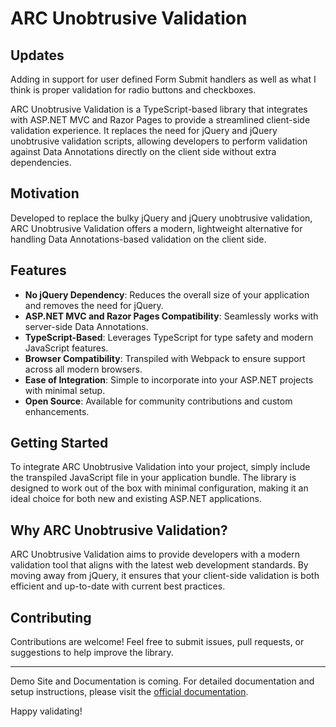 # ARC Unobtrusive Validation

## Updates
Adding in support for user defined Form Submit handlers as well as what I think is proper validation for radio buttons and checkboxes.

ARC Unobtrusive Validation is a TypeScript-based library that integrates with ASP.NET MVC and Razor Pages to provide a streamlined client-side validation experience. It replaces the need for jQuery and jQuery unobtrusive validation scripts, allowing developers to perform validation against Data Annotations directly on the client side without extra dependencies.

## Motivation

Developed to replace the bulky jQuery and jQuery unobtrusive validation, ARC Unobtrusive Validation offers a modern, lightweight alternative for handling Data Annotations-based validation on the client side.

## Features

- **No jQuery Dependency**: Reduces the overall size of your application and removes the need for jQuery.
- **ASP.NET MVC and Razor Pages Compatibility**: Seamlessly works with server-side Data Annotations.
- **TypeScript-Based**: Leverages TypeScript for type safety and modern JavaScript features.
- **Browser Compatibility**: Transpiled with Webpack to ensure support across all modern browsers.
- **Ease of Integration**: Simple to incorporate into your ASP.NET projects with minimal setup.
- **Open Source**: Available for community contributions and custom enhancements.

## Getting Started

To integrate ARC Unobtrusive Validation into your project, simply include the transpiled JavaScript file in your application bundle. The library is designed to work out of the box with minimal configuration, making it an ideal choice for both new and existing ASP.NET applications.

## Why ARC Unobtrusive Validation?

ARC Unobtrusive Validation aims to provide developers with a modern validation tool that aligns with the latest web development standards. By moving away from jQuery, it ensures that your client-side validation is both efficient and up-to-date with current best practices.

## Contributing

Contributions are welcome! Feel free to submit issues, pull requests, or suggestions to help improve the library.

---
Demo Site and Documentation is coming.
For detailed documentation and setup instructions, please visit the [official documentation](#).

Happy validating!

